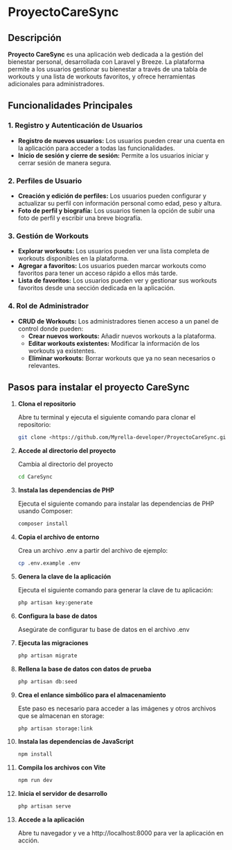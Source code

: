 # ProyectoCareSync

## Descripción

**Proyecto CareSync** es una aplicación web dedicada a la gestión del bienestar personal, desarrollada con Laravel y Breeze. La plataforma permite a los usuarios gestionar su bienestar a través de una tabla de workouts y una lista de workouts favoritos, y ofrece herramientas adicionales para administradores.

## Funcionalidades Principales

### 1. Registro y Autenticación de Usuarios
- **Registro de nuevos usuarios:** Los usuarios pueden crear una cuenta en la aplicación para acceder a todas las funcionalidades.
- **Inicio de sesión y cierre de sesión:** Permite a los usuarios iniciar y cerrar sesión de manera segura.

### 2. Perfiles de Usuario
- **Creación y edición de perfiles:** Los usuarios pueden configurar y actualizar su perfil con información personal como edad, peso y altura.
- **Foto de perfil y biografía:** Los usuarios tienen la opción de subir una foto de perfil y escribir una breve biografía.

### 3. Gestión de Workouts
- **Explorar workouts:** Los usuarios pueden ver una lista completa de workouts disponibles en la plataforma.
- **Agregar a favoritos:** Los usuarios pueden marcar workouts como favoritos para tener un acceso rápido a ellos más tarde.
- **Lista de favoritos:** Los usuarios pueden ver y gestionar sus workouts favoritos desde una sección dedicada en la aplicación.

### 4. Rol de Administrador
- **CRUD de Workouts:** Los administradores tienen acceso a un panel de control donde pueden:
  - **Crear nuevos workouts:** Añadir nuevos workouts a la plataforma.
  - **Editar workouts existentes:** Modificar la información de los workouts ya existentes.
  - **Eliminar workouts:** Borrar workouts que ya no sean necesarios o relevantes.

## Pasos para instalar el proyecto CareSync

1. **Clona el repositorio**

   Abre tu terminal y ejecuta el siguiente comando para clonar el repositorio:

   ```bash
   git clone <https://github.com/Myrella-developer/ProyectoCareSync.git>

2. **Accede al directorio del proyecto**

    Cambia al directorio del proyecto

    ```bash
    cd CareSync

3. **Instala las dependencias de PHP**

    Ejecuta el siguiente comando para instalar las dependencias de PHP usando Composer:

    ```bash
    composer install

4. **Copia el archivo de entorno**

    Crea un archivo .env a partir del archivo de ejemplo:

    ```bash
    cp .env.example .env

5. **Genera la clave de la aplicación**

    Ejecuta el siguiente comando para generar la clave de tu aplicación:

    ```bash
    php artisan key:generate

6. **Configura la base de datos**

    Asegúrate de configurar tu base de datos en el archivo .env

7. **Ejecuta las migraciones**

    ```bash
    php artisan migrate

8. **Rellena la base de datos con datos de prueba**

    ```bash
    php artisan db:seed

9. **Crea el enlance simbólico para el almacenamiento**

   Este paso es necesario para acceder a las imágenes y otros archivos que se almacenan en storage:

    ```bash
    php artisan storage:link

10. **Instala las dependencias de JavaScript**

    ```bash
    npm install

11. **Compila los archivos con Vite**

    ```bash
    npm run dev

12. **Inicia el servidor de desarrollo**

    ```bash
    php artisan serve

13. **Accede a la aplicación**

    Abre tu navegador y ve a http://localhost:8000 para ver la aplicación en acción.

